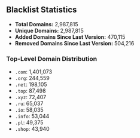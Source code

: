 ## Blacklist Statistics

- **Total Domains:** 2,987,815
- **Unique Domains:** 2,987,815
- **Added Domains Since Last Version:** 470,115
- **Removed Domains Since Last Version:** 504,216

### Top-Level Domain Distribution

-  `.com`: 1,401,073
-  `.org`: 244,559
-  `.net`: 198,105
-  `.top`: 87,498
-  `.xyz`: 72,407
-  `.ru`: 65,037
-  `.io`: 58,035
-  `.info`: 53,044
-  `.pl`: 49,375
-  `.shop`: 43,940
